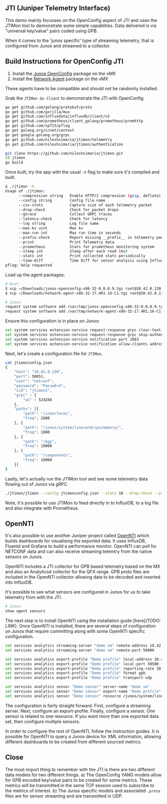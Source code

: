 ## JTI (Juniper Telemetry Interface)

This demo mainly focusses on the OpenConfig aspect of JTI and uses the JTIMon tool to demonstrate some simple capablities. Data delivered is via "universal key/value" pairs coded using GPB.

When it comes to the 'junos specific' type of streaming telemetry, that is configured from Junos and streamed to a collector.

## Build Instructions for OpenConfig JTI

1.	Install the [Junos OpenConfig](https://www.juniper.net/support/downloads/?p=openconfig#sw) package on the vMX
2.	Install the [Network Agent](https://www.juniper.net/support/downloads/?p=mx960#sw) package on the vMX

These agents have to be compatible and should not be randomly installed.

Grab the `JTIMon Go Client` to demonstrate the JTI with OpenConfig.

```bash
go get github.com/golang/protobuf/proto
go get github.com/gorilla/mux
go get github.com/influxdata/influxdb/client/v2
go get github.com/prometheus/client_golang/prometheus/promhttp
go get github.com/spf13/pflag
go get golang.org/x/net/context
go get google.golang.org/grpc
go get github.com/nileshsimaria/jtimon/telemetry
go get github.com/nileshsimaria/jtimon/authentication

git clone https://github.com/nileshsimaria/jtimon.git
cd jtimon
go build
```

Once built, try the app with the usual `-h` flag to make sure it's compiled and built.

```bash
$ ./jtimon -h
Usage of ./jtimon:
      --compression string   Enable HTTP/2 compression (gzip, deflate)
      --config string        Config file name
      --csv-stats            Capture size of each telemetry packet
      --drop-check           Check for packet drops
      --gtrace               Collect GRPC traces
      --latency-check        Check for latency
      --log string           Log file name
      --max-kv uint          Max kv
      --max-run int          Max run time in seconds
      --prefix-check         Report missing __prefix__ in telemetry packet
      --print                Print Telemetry data
      --prometheus           Stats for prometheus monitoring system
      --sleep int            Sleep after each read (ms)
      --stats int            Print collected stats periodically
      --time-diff            Time Diff for sensor analysis using InfluxDB
pflag: help requested
```

Load up the agent packages:

```bash
# Host
$ scp ~/Downloads/junos-openconfig-x86-32-0.0.0.9.tgz root@10.42.0.130:/var/tmp/junos-openconfig-x86-32-0.0.0.9.tgz
$ scp ~/Downloads/network-agent-x86-32-17.4R1.16-C1.tgz root@10.42.0.130:/var/tmp/network-agent-x86-32-17.4R1.16-C1.tgz

# Junos
request system software add /var/tmp/junos-openconfig-x86-32-0.0.0.9.tgz no-validate
request system software add /var/tmp/network-agent-x86-32-17.4R1.16-C1.tgz no-validate
```

Ensure this configuration is in place on Junos:

```bash
set system services extension-service request-response grpc clear-text port 50051
set system services extension-service request-response grpc skip-authentication
set system services extension-service notification port 1883
set system services extension-service notification allow-clients address 0.0.0.0/0
```

Next, let's create a configuration file for `JTIMon`.

```bash
cat jtimonconfig.json
{
    "host": "10.42.0.130",
    "port": 50051,
    "user": "netconf",
    "password": "Passw0rd",
    "cid": "jtimon1",
    "grpc" : {
        "ws" : 524288
    },
    "paths": [{
        "path": "/interfaces",
        "freq": 2000
    }, {
        "path": "/junos/system/linecard/cpu/memory/",
        "freq": 1000
    }, {
        "path": "/bgp",
        "freq": 10000
    }, {
        "path": "/components",
        "freq": 10000
    }]
}
```

Lastly, let's actually run the JTIMon tool and see some telemetry data flowing out of Junos via gRPC.

```bash
./jtimon/jtimon --config jtimonconfig.json --stats 10 --drop-check --print
```

Note, it's possible to use JTIMon to feed directly in to InfluxDB, to a log file and also integrate with Prometheus.

## OpenNTI

It's also possible to use another Juniper project called [OpenNTI](https://github.com/Juniper/open-nti) which builds dashboards for visualising the exported data. It uses InfluxDB, Fluentd and Grafana to build a performance monitor. OpenNTI can poll for NETCONF data and can also receive streaming telemtry from the native sensors on Junos.

OpenNTI includes a JTI collector for GPB based telemetry based on the MX and also an Analyticsd collector for the QFX range. GPB proto files are included in the OpenNTI collector allowing data to be decoded and inserted into InfluxDB.

It's possible to see what sensors are configured in Junos for us to take telemetry from with the JTI.

```bash
# Junos
show agent sensors
```

The next step is to install OpenNTI using the installation guide [here](TODO: LINK).
Once OpenNTI is installed, there are several steps of configuration on Junos that require committing along with some OpenNTI specific configuration.

```bash
set services analytics streaming-server "demo vm" remote-address 10.42.0.128
set services analytics streaming-server "demo vm" remote-port 50000

set services analytics export-profile "Demo profile" local-address 10.42.0.130
set services analytics export-profile "Demo profile" local-port 50500
set services analytics export-profile "Demo profile" reporting-rate 30
set services analytics export-profile "Demo profile" format gpb
set services analytics export-profile "Demo profile" transport udp

set services analytics sensor "Demo sensor" server-name "demo vm"
set services analytics sensor "Demo sensor" export-name "Demo profile"
set services analytics sensor "Demo sensor" resource /junos/system/linecard/interface/
```

The configuration is fairly straight forward. First, configure a streaming server. Next, configure an export-profile. Finally, configure a sensor. One sensor is related to one resource. If you want more than one exported data set, then configure multiple sensors.

In order to configure the rest of OpenNTI, follow the instruction guides. It is possible for OpenNTI to query a Junos device for XML information, allowing different dashboards to be created from different sourced metrics.

## Close

The most import thing to remember with the JTI is there are two different data models for two different things.
a) The OpenConfig YANG models allow for GPB encoded key/value pairs to be created for some metrics. These metrics will be transmitted in the same TCP session used to subscribe to the metrics of interest.
b) The Junos specific models and associated `.proto` files are for sensor streaming and are transmitted in UDP.
